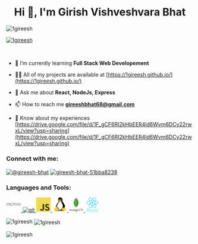 <h1 align="center">Hi 👋, I'm Girish Vishveshvara Bhat</h1>
<p align="left"> <img src="https://komarev.com/ghpvc/?username=1gireesh&label=Profile%20views&color=0e75b6&style=flat" alt="1gireesh" /> </p>

<p align="left"> <a href="https://github.com/ryo-ma/github-profile-trophy"><img src="https://github-profile-trophy.vercel.app/?username=1gireesh" alt="1gireesh" /></a> </p>

<p align="left"> <a href="https://twitter.com/" target="blank"><img src="https://img.shields.io/twitter/follow/?logo=twitter&style=for-the-badge" alt="" /></a> </p>

- 🌱 I’m currently learning **Full Stack Web Developement**

- 👨‍💻 All of my projects are available at [https://1gireesh.github.io/](https://1gireesh.github.io/)

- 💬 Ask me about **React, NodeJs, Express**

- 📫 How to reach me **gireeshbhat68@gmail.com**

- 📄 Know about my experiences [https://drive.google.com/file/d/1F_gCF6RI2kHbEER4ld6Wvm6DCy22rwxL/view?usp=sharing](https://drive.google.com/file/d/1F_gCF6RI2kHbEER4ld6Wvm6DCy22rwxL/view?usp=sharing)

<h3 align="left">Connect with me:</h3>
<p align="left">
<a href="https://codepen.io/@gireesh-bhat" target="blank"><img align="center" src="https://raw.githubusercontent.com/rahuldkjain/github-profile-readme-generator/master/src/images/icons/Social/codepen.svg" alt="@gireesh-bhat" height="30" width="40" /></a>
<a href="https://linkedin.com/in/gireesh-bhat-51bba8238" target="blank"><img align="center" src="https://raw.githubusercontent.com/rahuldkjain/github-profile-readme-generator/master/src/images/icons/Social/linked-in-alt.svg" alt="gireesh-bhat-51bba8238" height="30" width="40" /></a>
</p>

<h3 align="left">Languages and Tools:</h3>
<p align="left"> <a href="https://expressjs.com" target="_blank" rel="noreferrer"> <img src="https://raw.githubusercontent.com/devicons/devicon/master/icons/express/express-original-wordmark.svg" alt="express" width="40" height="40"/> </a> <a href="https://git-scm.com/" target="_blank" rel="noreferrer"> <img src="https://www.vectorlogo.zone/logos/git-scm/git-scm-icon.svg" alt="git" width="40" height="40"/> </a> <a href="https://developer.mozilla.org/en-US/docs/Web/JavaScript" target="_blank" rel="noreferrer"> <img src="https://raw.githubusercontent.com/devicons/devicon/master/icons/javascript/javascript-original.svg" alt="javascript" width="40" height="40"/> </a> <a href="https://www.linux.org/" target="_blank" rel="noreferrer"> <img src="https://raw.githubusercontent.com/devicons/devicon/master/icons/linux/linux-original.svg" alt="linux" width="40" height="40"/> </a> <a href="https://www.mongodb.com/" target="_blank" rel="noreferrer"> <img src="https://raw.githubusercontent.com/devicons/devicon/master/icons/mongodb/mongodb-original-wordmark.svg" alt="mongodb" width="40" height="40"/> </a> <a href="https://reactjs.org/" target="_blank" rel="noreferrer"> <img src="https://raw.githubusercontent.com/devicons/devicon/master/icons/react/react-original-wordmark.svg" alt="react" width="40" height="40"/> </a> </p>

<p><img align="left" src="https://github-readme-stats.vercel.app/api/top-langs?username=1gireesh&show_icons=true&locale=en&layout=compact" alt="1gireesh" /></p>

<p>&nbsp;<img align="center" src="https://github-readme-stats.vercel.app/api?username=1gireesh&show_icons=true&locale=en" alt="1gireesh" /></p>

<p><img align="center" src="https://github-readme-streak-stats.herokuapp.com/?user=1gireesh&" alt="1gireesh" /></p>
